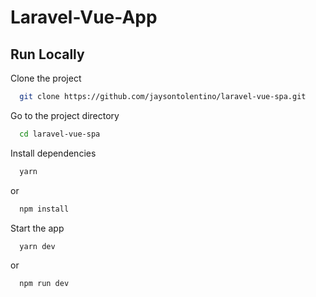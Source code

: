 # Laravel-Vue-App

## Run Locally

Clone the project

```bash
  git clone https://github.com/jaysontolentino/laravel-vue-spa.git
```

Go to the project directory

```bash
  cd laravel-vue-spa
```

Install dependencies

```bash
  yarn
```

or

```bash
  npm install
```

Start the app

```bash
  yarn dev
```

or

```bash
  npm run dev
```
